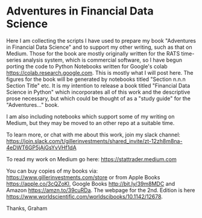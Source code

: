 # Adventures in Financial Data Science
Here I am collecting the scripts I have used to prepare my book "Adventures in Financial Data Science" and to support my other writing, such as that on Medium. Those for the book are mostly originally written for the RATS time-series analysis system, which is commercial software, so I have begun porting the code to Python Notebooks written for Google's colab https://colab.research.google.com. This is mostly what I will post here. The figures for the book will be generated by notebooks titled "Section n.n.n Section Title" etc. It is my intention to release a book titled "Financial Data Science in Python" which incorporates all of this work and the descriptive prose necessary, but which could be thought of as a "study guide" for the "Adventures..." book.

I am also including notebooks which support some of my writing on Medium, but they may be moved to an other repo at a suitable time.

To learn more, or chat with me about this work, join my slack channel: https://join.slack.com/t/gillerinvestments/shared_invite/zt-12zh8m8na-4eDWT6GP5jAjGsYvVHf1dA

To read my work on Medium go here: https://stattrader.medium.com

You can buy copies of my books via: https://www.gillerinvestments.com/store or from Apple Books https://apple.co/3cQZoKl, Google Books http://bit.ly/39m8MDC and Amazon https://amzn.to/39cuRDa. The webpage for the 2nd. Edition is here https://www.worldscientific.com/worldscibooks/10.1142/12678.

Thanks,
Graham
